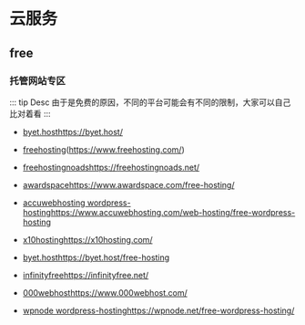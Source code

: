 # 云服务

## free

### 托管网站专区
::: tip Desc
由于是免费的原因，不同的平台可能会有不同的限制，大家可以自己比对着看
:::
* [byet.host](https://byet.host/)https://byet.host/

* [freehosting](https://www.freehosting.com/)(https://www.freehosting.com/)

* [freehostingnoads](https://freehostingnoads.net/)https://freehostingnoads.net/

* [awardspace](https://www.awardspace.com/free-hosting/)https://www.awardspace.com/free-hosting/

* [accuwebhosting  wordpress-hosting]()https://www.accuwebhosting.com/web-hosting/free-wordpress-hosting

* [x10hosting](https://x10hosting.com/)https://x10hosting.com/

* [byet.host](https://byet.host/free-hosting)https://byet.host/free-hosting

* [infinityfree](https://infinityfree.net/)https://infinityfree.net/

* [000webhost](https://www.000webhost.com/)https://www.000webhost.com/

* [wpnode wordpress-hosting](https://wpnode.net/free-wordpress-hosting/)https://wpnode.net/free-wordpress-hosting/
